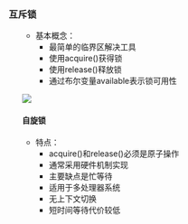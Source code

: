 <div style="float: left; width: 64%; padding: 1%;">

### 互斥锁

<ul>

- 基本概念：
  - 最简单的临界区解决工具
  - 使用acquire()获得锁
  - 使用release()释放锁
  - 通过布尔变量available表示锁可用性

![](https://cdn-mineru.openxlab.org.cn/model-mineru/prod/6ca1d9e89f710eed2244894c9e3ddcf6cf093b3086a42dd982c28bcf739ad6f6.jpg)

#### 自旋锁
- 特点：
  - acquire()和release()必须是原子操作
  - 通常采用硬件机制实现
  - 主要缺点是忙等待
  - 适用于多处理器系统
  - 无上下文切换
  - 短时间等待代价较低

</ul>

</ul>
</div>
<div style="float: right; width: 26%; padding: 1%;">

</div>
<div style="clear: both;"></div>
